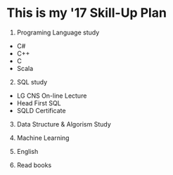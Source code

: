 # This is my '17 Skill-Up Plan
1. Programing Language study 
 * C#
 * C++
 * C
 * Scala

2. SQL study 
 * LG CNS On-line Lecture
 * Head First SQL
 * SQLD Certificate

3. Data Structure & Algorism Study

4. Machine Learning

5. English

6. Read books